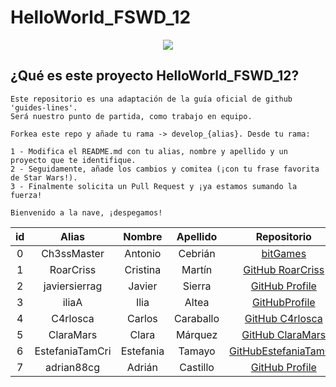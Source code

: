 # HelloWorld_FSWD_12

<p align="center">
    <img src="https://codespaceacademy.com/wp-content/uploads/2021/02/logo-negro.png" >	
</p>


## ¿Qué es este proyecto HelloWorld_FSWD_12?
```
Este repositorio es una adaptación de la guía oficial de github 'guides-lines'. 
Será nuestro punto de partida, como trabajo en equipo.

Forkea este repo y añade tu rama -> develop_{alias}. Desde tu rama:

1 - Modifica el README.md con tu alias, nombre y apellido y un proyecto que te identifique.
2 - Seguidamente, añade los cambios y comitea (¡con tu frase favorita de Star Wars!).
3 - Finalmente solicita un Pull Request y ¡ya estamos sumando la fuerza!

Bienvenido a la nave, ¡despegamos!
```

| id | Alias | Nombre | Apellido | Repositorio |
| :-------: | :-------: | :------: | :------: | :-------: |
| 0 | Ch3ssMaster | Antonio | Cebrián | [bitGames](https://github.com/Ch3ssMaster/bitgames) |
| 1 | RoarCriss | Cristina | Martín | [GitHub RoarCriss](https://github.com/RoarCriss) |
| 2 | javiersierrag | Javier | Sierra | [GitHub Profile](https://github.com/javiersierrag) |
|3|iliaA|Ilia|Altea|[GitHubProfile](https://github.com/IliaAltea)
| 4 | C4rlosca | Carlos | Caraballo | [GitHub C4rlosca](https://github.com/C4rlosca)
| 5 | ClaraMars | Clara | Márquez | [GitHub ClaraMars](https://github.com/ClaraMars)
| 6 | EstefaniaTamCri | Estefania | Tamayo | [GitHubEstefaniaTamCri](https://github.com/EstefaniaTamCri)
 7| adrian88cg | Adrián | Castillo | [GitHub Profile](https://github.com/adrian88cg) |
